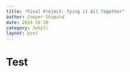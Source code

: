 ```yaml
---
title: "Final Project: Tying it All Together"
author: Cooper Shapard
date: 2024-10-30
category: Jekyll
layout: post
---
```


# Test